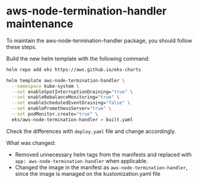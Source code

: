 # aws-node-termination-handler maintenance

To maintain the aws-node-termination-handler package, you should follow these steps.

Build the new helm template with the following command:

```bash
helm repo add eks https://aws.github.io/eks-charts

helm template aws-node-termination-handler \
  --namespace kube-system \
  --set enableSpotInterruptionDraining="true" \
  --set enableRebalanceMonitoring="true" \
  --set enableScheduledEventDraining="false" \
  --set enablePrometheusServer="true" \
  --set podMonitor.create="true" \
  eks/aws-node-termination-handler > built.yaml
```

Check the differences with `deploy.yaml` file and change accordingly.

What was changed:

- Removed unnecessary helm tags from the manifests and replaced with `app: aws-node-termination-handler` when applicable.
- Changed the image in the manifest as `aws-node-termination-handler`, since the image is managed on the kustomization.yaml file

